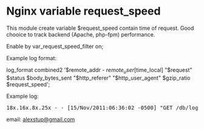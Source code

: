 # Nginx variable request_speed

This module create variable $request_speed contain time of request. Good chooice to track backend (Apache, php-fpm) performance.

Enable by var_request_speed_filter on;

Example log format:

log_format combined2 '$remote_addr - $remote_user [$time_local] "$request" $status $body_bytes_sent "$http_referer" "$http_user_agent" $gzip_ratio $request_speed';

Example log:
<pre>
18x.16x.8x.25x - - [15/Nov/2011:06:36:02 -0500] "GET /db/login.php HTTP/1.1" 200 0 "http://domain.com/db/" "Mozilla/5.0 (Linux; U; Android 2.3.3; en-us; Sprint APA9292KT Build/GRI40) AppleWebKit/533.1 (KHTML, like Gecko) Version/4.0 Mobile Safari/533.1" - 353 0.200
</pre>


email: alexstup@gmail.com
